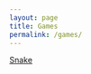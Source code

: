 ```yaml
---
layout: page
title: Games
permalink: /games/
---
```


[Snake](https://phgsouto.github.io/p5-snake/)
